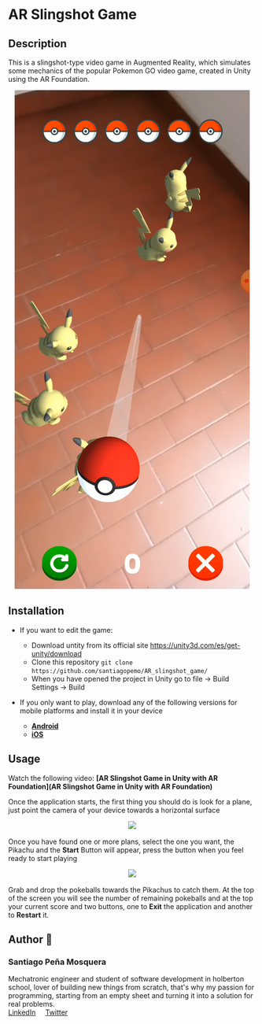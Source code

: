 # AR Slingshot Game
## Description
This is a slingshot-type video game in Augmented Reality, which simulates some mechanics of the popular Pokemon GO video game, created in Unity using the AR Foundation.  
<p align="center"><img src="readme_images/description.PNG"/></p>

## Installation
* If you want to edit the game:  
  * Download untity from its official site https://unity3d.com/es/get-unity/download
  * Clone this repository `git clone https://github.com/santiagopemo/AR_slingshot_game/`
  * When you have opened the project in Unity go to file -> Build Settings -> Build

* If you only want to play, download any of the following versions for mobile platforms and install it in your device 
  * **[Android](https://drive.google.com/file/d/1nL1ZDRkA8SLhnMmuci_aPvNRqYNUEYMB/view?usp=sharing)**
  * **[iOS](https://drive.google.com/file/d/18toqTNN7b-BRhVTeDf0MiIbQaIjObjCs/view?usp=sharing)** 

## Usage
Watch the following video: **[AR Slingshot Game in Unity with AR Foundation](AR Slingshot Game in Unity with AR Foundation)**  

Once the application starts, the first thing you should do is look for a plane, just point the camera of your device towards a horizontal surface  
<p align="center"><img src="readme_images/plane_selection.gif"/></p>

Once you have found one or more plans, select the one you want, the Pikachu and the **Start** Button will appear, press the button when you feel ready to start playing  
<p align="center"><img src="readme_images/start.gif"/></p>

Grab and drop the pokeballs towards the Pikachus to catch them. At the top of the screen you will see the number of remaining pokeballs and at the top your current score and two buttons, one to **Exit** the application and another to **Restart** it.

## Author :pencil:
### Santiago Peña Mosquera  
Mechatronic engineer and student of software development in holberton school, lover of building new things from scratch, that's why my passion for programming, starting from an empty sheet and turning it into a solution for real problems.  
<a href="https://www.linkedin.com/in/santiago-pe%C3%B1a-mosquera-abaa20196/" target="_blank">LinkedIn</a>&nbsp;&nbsp;&nbsp;&nbsp;
<a href="https://twitter.com/santiagopemo" target="_blank">Twitter</a>
